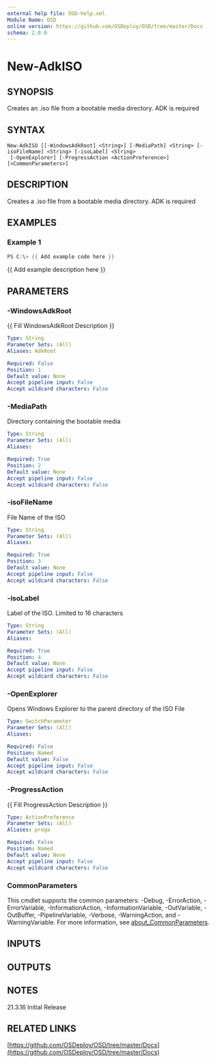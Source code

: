 ```yaml
---
external help file: OSD-help.xml
Module Name: OSD
online version: https://github.com/OSDeploy/OSD/tree/master/Docs
schema: 2.0.0
---
```


# New-AdkISO

## SYNOPSIS
Creates an .iso file from a bootable media directory. 
ADK is required

## SYNTAX

```
New-AdkISO [[-WindowsAdkRoot] <String>] [-MediaPath] <String> [-isoFileName] <String> [-isoLabel] <String>
 [-OpenExplorer] [-ProgressAction <ActionPreference>] [<CommonParameters>]
```

## DESCRIPTION
Creates a .iso file from a bootable media directory. 
ADK is required

## EXAMPLES

### Example 1
```powershell
PS C:\> {{ Add example code here }}
```

{{ Add example description here }}

## PARAMETERS

### -WindowsAdkRoot
{{ Fill WindowsAdkRoot Description }}

```yaml
Type: String
Parameter Sets: (All)
Aliases: AdkRoot

Required: False
Position: 1
Default value: None
Accept pipeline input: False
Accept wildcard characters: False
```

### -MediaPath
Directory containing the bootable media

```yaml
Type: String
Parameter Sets: (All)
Aliases:

Required: True
Position: 2
Default value: None
Accept pipeline input: False
Accept wildcard characters: False
```

### -isoFileName
File Name of the ISO

```yaml
Type: String
Parameter Sets: (All)
Aliases:

Required: True
Position: 3
Default value: None
Accept pipeline input: False
Accept wildcard characters: False
```

### -isoLabel
Label of the ISO. 
Limited to 16 characters

```yaml
Type: String
Parameter Sets: (All)
Aliases:

Required: True
Position: 4
Default value: None
Accept pipeline input: False
Accept wildcard characters: False
```

### -OpenExplorer
Opens Windows Explorer to the parent directory of the ISO File

```yaml
Type: SwitchParameter
Parameter Sets: (All)
Aliases:

Required: False
Position: Named
Default value: False
Accept pipeline input: False
Accept wildcard characters: False
```

### -ProgressAction
{{ Fill ProgressAction Description }}

```yaml
Type: ActionPreference
Parameter Sets: (All)
Aliases: proga

Required: False
Position: Named
Default value: None
Accept pipeline input: False
Accept wildcard characters: False
```

### CommonParameters
This cmdlet supports the common parameters: -Debug, -ErrorAction, -ErrorVariable, -InformationAction, -InformationVariable, -OutVariable, -OutBuffer, -PipelineVariable, -Verbose, -WarningAction, and -WarningVariable. For more information, see [about_CommonParameters](http://go.microsoft.com/fwlink/?LinkID=113216).

## INPUTS

## OUTPUTS

## NOTES
21.3.16     Initial Release

## RELATED LINKS

[https://github.com/OSDeploy/OSD/tree/master/Docs](https://github.com/OSDeploy/OSD/tree/master/Docs)

